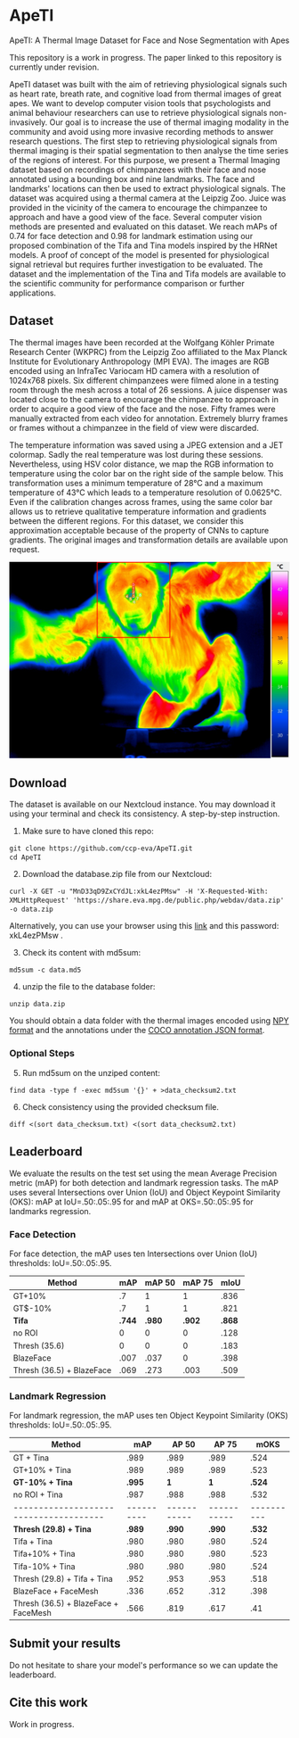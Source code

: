 # ApeTI
ApeTI: A Thermal Image Dataset for Face and Nose Segmentation with Apes

This repository is a work in progress. The paper linked to this repository is currently under revision.

ApeTI dataset was built with the aim of retrieving physiological signals such as heart rate, breath rate, and cognitive load from thermal images of great apes. We want to develop computer vision tools that psychologists and animal behaviour researchers can use to retrieve physiological signals non-invasively.
Our goal is to increase the use of thermal imaging modality in the community and avoid using more invasive recording methods to answer research questions. The first step to retrieving physiological signals from thermal imaging is their spatial segmentation to then analyse the time series of the regions of interest.
For this purpose, we present a Thermal Imaging dataset based on recordings of chimpanzees with their face and nose annotated using a bounding box and nine landmarks.
The face and landmarks' locations can then be used to extract physiological signals. The dataset was acquired using a thermal camera at the Leipzig Zoo. 
Juice was provided in the vicinity of the camera to encourage the chimpanzee to approach and have a good view of the face. Several computer vision methods are presented and evaluated on this dataset.
We reach mAPs of 0.74 for face detection and 0.98 for landmark estimation using our proposed combination of the Tifa and Tina models inspired by the HRNet models.
A proof of concept of the model is presented for physiological signal retrieval but requires further investigation to be evaluated.
The dataset and the implementation of the Tina and Tifa models are available to the scientific community for performance comparison or further applications.

## Dataset
The thermal images have been recorded at the Wolfgang Köhler Primate Research Center (WKPRC) from the Leipzig Zoo affiliated to the Max Planck Institute for Evolutionary Anthropology (MPI EVA). 
The images are RGB encoded using an InfraTec Variocam HD camera with a resolution of 1024x768 pixels. Six different chimpanzees were filmed alone in a testing room through the mesh across a total of 26 sessions. A juice dispenser was located close to the camera to encourage the chimpanzee to approach in order to acquire a good view of the face and the nose. Fifty frames were manually extracted from each video for annotation. Extremely blurry frames or frames without a chimpanzee in the field of view were discarded.

The temperature information was saved using a JPEG extension and a JET colormap. Sadly the real temperature was lost during these sessions. Nevertheless, using HSV color distance, we map the RGB information to temperature using the color bar on the right side of the sample below. This transformation uses a minimum temperature of 28°C and a maximum temperature of 43°C which leads to a temperature resolution of 0.0625°C. Even if the calibration changes across frames, using the same color bar allows us to retrieve qualitative temperature information and gradients between the different regions. For this dataset, we consider this approximation acceptable because of the property of CNNs to capture gradients.
The original images and transformation details are available upon request.

![](dataset_sample.png)

## Download
The dataset is available on our Nextcloud instance.
You may download it using your terminal and check its consistency.
A step-by-step instruction.

1. Make sure to have cloned this repo:
```
git clone https://github.com/ccp-eva/ApeTI.git
cd ApeTI
```

2. Download the database.zip file from our Nextcloud:
```
curl -X GET -u "MnD33qD9ZxCYdJL:xkL4ezPMsw" -H 'X-Requested-With: XMLHttpRequest' 'https://share.eva.mpg.de/public.php/webdav/data.zip' -o data.zip
```
Alternatively, you can use your browser using this [link](https://share.eva.mpg.de/index.php/s/MnD33qD9ZxCYdJL) and this password: xkL4ezPMsw .

3. Check its content with md5sum:
```
md5sum -c data.md5
```

4. unzip the file to the database folder:
```
unzip data.zip
```

You should obtain a data folder with the thermal images encoded using [NPY format](https://numpy.org/doc/stable/reference/generated/numpy.lib.format.html) and the annotations under the [COCO annotation JSON format](https://cocodataset.org/#format-data).

### Optional Steps
5. Run md5sum on the unziped content:
```
find data -type f -exec md5sum '{}' + >data_checksum2.txt
```

6. Check consistency using the provided checksum file.
```
diff <(sort data_checksum.txt) <(sort data_checksum2.txt)
```


## Leaderboard

We evaluate the results on the test set using the mean Average Precision metric (mAP) for both detection and landmark regression tasks.
The mAP uses several Intersections over Union (IoU) and Object Keypoint Similarity (OKS): mAP at IoU=.50:.05:.95 for  and mAP at OKS=.50:.05:.95 for landmarks regression. 

### Face Detection

For face detection, the mAP uses ten Intersections over Union (IoU) thresholds: IoU=.50:.05:.95.

 **Method**                | **mAP**          | **mAP 50**          | **mAP 75**          | **mIoU** 
---------------------------|------------------|---------------------|---------------------|-------------------
 GT+10%                    | .7               | 1                   | 1                   | .836              
 GT$-10%                   | .7               | 1                   | 1                   | .821              
 **Tifa**                  | **.744**         | **.980**            | **.902**            | **.868**           
 no ROI                    | 0                | 0                   | 0                   | .128              
 Thresh (35.6)             | 0                | 0                   | 0                   | .183              
 BlazeFace                 | .007             | .037                | 0                   | .398              
 Thresh (36.5) + BlazeFace | .069             | .273                | .003                | .509              



### Landmark Regression

For landmark regression, the mAP uses ten Object Keypoint Similarity (OKS) thresholds: IoU=.50:.05:.95.

 **Method**                           | **mAP**  | **AP 50** | **AP 75** | **mOKS** 
--------------------------------------|----------|-----------|-----------|----------
 GT + Tina                            | .989     | .989      | .989      | .524     
 GT+10% + Tina                        | .989     | .989      | .989      | .523     
 **GT-10% + Tina**                    | **.995** | **1**     | **1**     | **.524** 
 no ROI + Tina                        | .987     | .988      | .988      | .532     
--------------------------------------|----------|-----------|-----------|----------
 **Thresh (29.8) + Tina**             | **.989** | **.990**  | **.990**  | **.532** 
 Tifa + Tina                          | .980     | .980      | .980      | .524     
 Tifa+10% + Tina                      | .980     | .980      | .980      | .523     
 Tifa-10% + Tina                      | .980     | .980      | .980      | .524     
 Thresh (29.8) + Tifa + Tina          | .952     | .953      | .953      | .518     
 BlazeFace + FaceMesh                 | .336     | .652      | .312      | .398     
 Thresh (36.5) + BlazeFace + FaceMesh | .566     | .819      | .617      | .41      

## Submit your results

Do not hesitate to share your model's performance so we can update the leaderboard.

## Cite this work

Work in progress.


